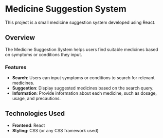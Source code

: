 # Medicine Suggestion System

This project is a small medicine suggestion system developed using React.

## Overview

The Medicine Suggestion System helps users find suitable medicines based on symptoms or conditions they input.

### Features

- **Search**: Users can input symptoms or conditions to search for relevant medicines.
- **Suggestion**: Display suggested medicines based on the search query.
- **Information**: Provide information about each medicine, such as dosage, usage, and precautions.

## Technologies Used

- **Frontend**: React
- **Styling**: CSS (or any CSS framework used)
